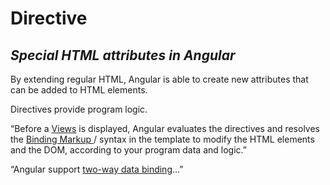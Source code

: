 # Directive

## *Special HTML attributes in Angular*

By extending regular HTML, Angular is able to create new attributes that can be added to HTML elements.

Directives provide program logic.

“Before a [Views](craftdocs://open?blockId=EE3D6D78-C9E4-4922-AC6D-FCBB79CD7113&spaceId=35b7910a-02c9-b6ae-7bc0-106a5eab9e46) is displayed, Angular evaluates the directives and resolves the [Binding Markup ](craftdocs://open?blockId=459F39D6-68A1-4091-B5D0-226B4687EE38&spaceId=35b7910a-02c9-b6ae-7bc0-106a5eab9e46)/ syntax in the template to modify the HTML elements and the DOM, according to your program data and logic.”

“Angular support [two-way data binding](craftdocs://open?blockId=737564BE-16DB-4DB6-9CC0-FC70FFAE8EEC&spaceId=35b7910a-02c9-b6ae-7bc0-106a5eab9e46)…”

